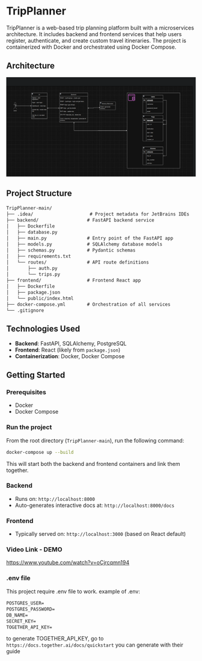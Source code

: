 # TripPlanner

TripPlanner is a web-based trip planning platform built with a microservices architecture. It includes backend and frontend services that help users register, authenticate, and create custom travel itineraries. The project is containerized with Docker and orchestrated using Docker Compose.

## Architecture

![img.png](img.png)

## Project Structure

```
TripPlanner-main/
├── .idea/                     # Project metadata for JetBrains IDEs
├── backend/                  # FastAPI backend service
│   ├── Dockerfile
│   ├── database.py
│   ├── main.py               # Entry point of the FastAPI app
│   ├── models.py             # SQLAlchemy database models
│   ├── schemas.py            # Pydantic schemas
│   ├── requirements.txt
│   └── routes/               # API route definitions
│       ├── auth.py
│       └── trips.py
├── frontend/                 # Frontend React app
│   ├── Dockerfile
│   ├── package.json
│   └── public/index.html
├── docker-compose.yml        # Orchestration of all services
└── .gitignore
```

## Technologies Used

- **Backend**: FastAPI, SQLAlchemy, PostgreSQL
- **Frontend**: React (likely from `package.json`)
- **Containerization**: Docker, Docker Compose

## Getting Started

### Prerequisites

- Docker
- Docker Compose

### Run the project

From the root directory (`TripPlanner-main`), run the following command:

```bash
docker-compose up --build
```

This will start both the backend and frontend containers and link them together.

### Backend

- Runs on: `http://localhost:8000`
- Auto-generates interactive docs at: `http://localhost:8000/docs`

### Frontend

- Typically served on: `http://localhost:3000` (based on React default)

### Video Link - DEMO
https://www.youtube.com/watch?v=oCjrcqmn194

### .env file
This project require .env file to work.
example of .env:
```
POSTGRES_USER=
POSTGRES_PASSWORD=
DB_NAME=
SECRET_KEY=
TOGETHER_API_KEY=
```
to generate TOGETHER_API_KEY, go to 
`https://docs.together.ai/docs/quickstart`
you can generate with their guide
